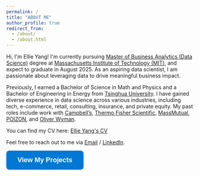 ```yaml
---
permalink: /
title: "ABOUT ME"
author_profile: true
redirect_from: 
  - /about/
  - /about.html
---
```

Hi, I'm Ellie Yang! I'm currently pursuing [Master of Business Analytics (Data Science)](https://mitsloan.mit.edu/master-of-business-analytics/explore-program) degree at [Massachusetts Institute of Technology (MIT)](https://www.mit.edu/), and expect to graduate in August 2025. As an aspiring data scientist, I am passionate about leveraging data to drive meaningful business impact.

Previously, I earned a Bachelor of Science in Math and Physics and a Bachelor of Engineering in Energy from [Tsinghua University](https://www.tsinghua.edu.cn/en/index.htm). I have gained diverse experience in data science across various industries, including tech, e-commerce, retail, consulting, insurance, and private equity. My past roles include work with [Campbell’s](https://www.thecampbellscompany.com/), [Thermo Fisher Scientific](https://www.thermofisher.com/us/en/home.html), [MassMutual](https://www.massmutual.com/), [POIZON](https://www.poizon.com/about-us), and [Oliver Wyman](https://www.oliverwyman.com/index.html).

You can find my CV here: [Ellie Yang's CV](../assets/EllieYang_0226.pdf)

Feel free to reach out to me via [Email](mailto:ellie.yang02siying@gmail.com) / [LinkedIn](https://www.linkedin.com/in/siying-ellie-yang/).

<a href="https://ellie-yang-siying.github.io/portfolio/" target="_blank">
    <button style="background-color:#0078D4; color:white; padding:15px 30px; font-size:18px; font-weight:bold; border:none; border-radius:8px; cursor:pointer;">
        View My Projects
    </button>
</a>

